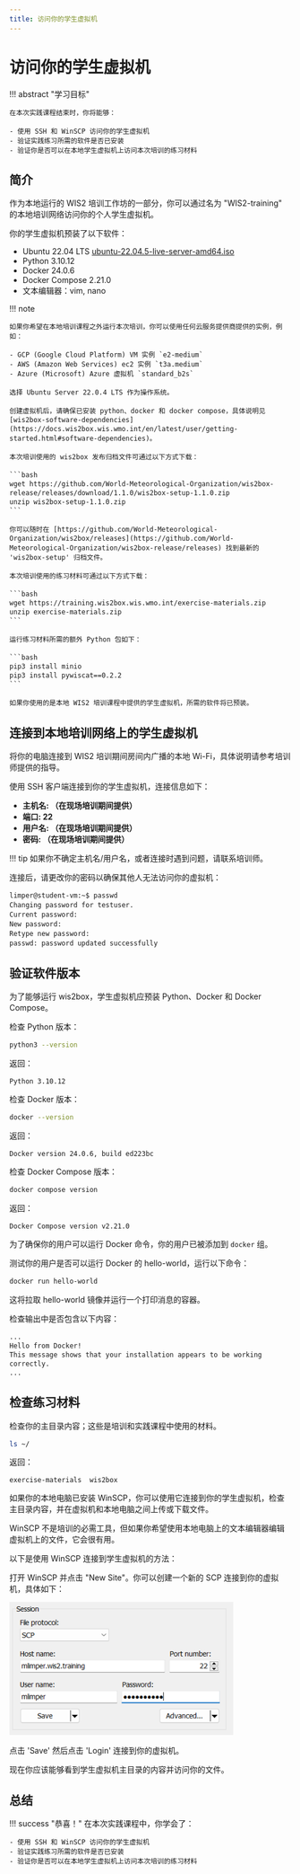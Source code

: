 ```yaml
---
title: 访问你的学生虚拟机
---
```


# 访问你的学生虚拟机

!!! abstract "学习目标"

    在本次实践课程结束时，你将能够：

    - 使用 SSH 和 WinSCP 访问你的学生虚拟机
    - 验证实践练习所需的软件是否已安装
    - 验证你是否可以在本地学生虚拟机上访问本次培训的练习材料

## 简介

作为本地运行的 WIS2 培训工作坊的一部分，你可以通过名为 "WIS2-training" 的本地培训网络访问你的个人学生虚拟机。

你的学生虚拟机预装了以下软件：

- Ubuntu 22.04 LTS [ubuntu-22.04.5-live-server-amd64.iso](https://releases.ubuntu.com/jammy/ubuntu-22.04.5-live-server-amd64.iso)
- Python 3.10.12
- Docker 24.0.6
- Docker Compose 2.21.0
- 文本编辑器：vim, nano

!!! note

    如果你希望在本地培训课程之外运行本次培训，你可以使用任何云服务提供商提供的实例，例如：

    - GCP (Google Cloud Platform) VM 实例 `e2-medium`
    - AWS (Amazon Web Services) ec2 实例 `t3a.medium`
    - Azure (Microsoft) Azure 虚拟机 `standard_b2s`

    选择 Ubuntu Server 22.0.4 LTS 作为操作系统。

    创建虚拟机后，请确保已安装 python、docker 和 docker compose，具体说明见 [wis2box-software-dependencies](https://docs.wis2box.wis.wmo.int/en/latest/user/getting-started.html#software-dependencies)。

    本次培训使用的 wis2box 发布归档文件可通过以下方式下载：

    ```bash
    wget https://github.com/World-Meteorological-Organization/wis2box-release/releases/download/1.1.0/wis2box-setup-1.1.0.zip
    unzip wis2box-setup-1.1.0.zip
    ```

    你可以随时在 [https://github.com/World-Meteorological-Organization/wis2box/releases](https://github.com/World-Meteorological-Organization/wis2box-release/releases) 找到最新的 'wis2box-setup' 归档文件。

    本次培训使用的练习材料可通过以下方式下载：

    ```bash
    wget https://training.wis2box.wis.wmo.int/exercise-materials.zip
    unzip exercise-materials.zip
    ```

    运行练习材料所需的额外 Python 包如下：

    ```bash
    pip3 install minio
    pip3 install pywiscat==0.2.2
    ```

    如果你使用的是本地 WIS2 培训课程中提供的学生虚拟机，所需的软件将已预装。

## 连接到本地培训网络上的学生虚拟机

将你的电脑连接到 WIS2 培训期间房间内广播的本地 Wi-Fi，具体说明请参考培训师提供的指导。

使用 SSH 客户端连接到你的学生虚拟机，连接信息如下：

- **主机名: （在现场培训期间提供）**
- **端口: 22**
- **用户名: （在现场培训期间提供）**
- **密码: （在现场培训期间提供）**

!!! tip
    如果你不确定主机名/用户名，或者连接时遇到问题，请联系培训师。

连接后，请更改你的密码以确保其他人无法访问你的虚拟机：

```bash
limper@student-vm:~$ passwd
Changing password for testuser.
Current password:
New password:
Retype new password:
passwd: password updated successfully
```

## 验证软件版本

为了能够运行 wis2box，学生虚拟机应预装 Python、Docker 和 Docker Compose。

检查 Python 版本：
```bash
python3 --version
```
返回：
```console
Python 3.10.12
```

检查 Docker 版本：
```bash
docker --version
```
返回：
```console
Docker version 24.0.6, build ed223bc
```

检查 Docker Compose 版本：
```bash
docker compose version
```
返回：
```console
Docker Compose version v2.21.0
```

为了确保你的用户可以运行 Docker 命令，你的用户已被添加到 `docker` 组。

测试你的用户是否可以运行 Docker 的 hello-world，运行以下命令：
```bash
docker run hello-world
```

这将拉取 hello-world 镜像并运行一个打印消息的容器。

检查输出中是否包含以下内容：

```console
...
Hello from Docker!
This message shows that your installation appears to be working correctly.
...
```

## 检查练习材料

检查你的主目录内容；这些是培训和实践课程中使用的材料。

```bash
ls ~/
```
返回：
```console
exercise-materials  wis2box
```

如果你的本地电脑已安装 WinSCP，你可以使用它连接到你的学生虚拟机，检查主目录内容，并在虚拟机和本地电脑之间上传或下载文件。

WinSCP 不是培训的必需工具，但如果你希望使用本地电脑上的文本编辑器编辑虚拟机上的文件，它会很有用。

以下是使用 WinSCP 连接到学生虚拟机的方法：

打开 WinSCP 并点击 "New Site"。你可以创建一个新的 SCP 连接到你的虚拟机，具体如下：

<img alt="winscp-student-vm-scp.png" src="/../assets/img/winscp-student-vm-scp.png" width="400">

点击 'Save' 然后点击 'Login' 连接到你的虚拟机。

现在你应该能够看到学生虚拟机主目录的内容并访问你的文件。

## 总结

!!! success "恭喜！"
    在本次实践课程中，你学会了：

    - 使用 SSH 和 WinSCP 访问你的学生虚拟机
    - 验证实践练习所需的软件是否已安装
    - 验证你是否可以在本地学生虚拟机上访问本次培训的练习材料